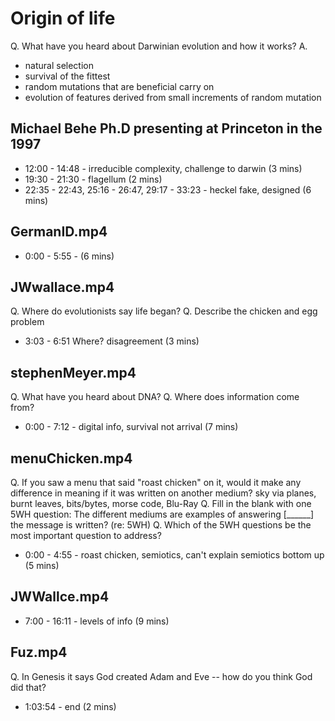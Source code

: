 # Origin of life

Q. What have you heard about Darwinian evolution and how it works?
A.

- natural selection
- survival of the fittest
- random mutations that are beneficial carry on
- evolution of features derived from small increments of random mutation

## Michael Behe Ph.D presenting at Princeton in the 1997

- 12:00 - 14:48 - irreducible complexity, challenge to darwin (3 mins)
- 19:30 - 21:30 - flagellum (2 mins)
- 22:35 - 22:43, 25:16 - 26:47, 29:17 - 33:23 - heckel fake, designed (6 mins)

## GermanID.mp4

- 0:00 - 5:55 - (6 mins)

## JWwallace.mp4

Q. Where do evolutionists say life began?
Q. Describe the chicken and egg problem

- 3:03 - 6:51 Where? disagreement (3 mins)

## stephenMeyer.mp4

Q. What have you heard about DNA?
Q. Where does information come from?

- 0:00 - 7:12 - digital info, survival not arrival (7 mins)

## menuChicken.mp4

Q. If you saw a menu that said "roast chicken" on it, would it make any difference in meaning if it was written on another medium? sky via planes, burnt leaves, bits/bytes, morse code, Blu-Ray
Q. Fill in the blank with one 5WH question: The different mediums are examples of answering [______] the message is written? (re: 5WH)
Q. Which of the 5WH questions be the most important question to address?

- 0:00 - 4:55 - roast chicken, semiotics, can't explain semiotics bottom up (5 mins)

## JWWallce.mp4

- 7:00 - 16:11 - levels of info (9 mins)

## Fuz.mp4

Q. In Genesis it says God created Adam and Eve -- how do you think God did that?

- 1:03:54 - end (2 mins)
